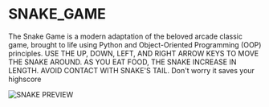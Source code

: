 # SNAKE_GAME
The Snake Game is a modern adaptation of the beloved arcade classic game, brought to life using Python and Object-Oriented Programming (OOP) principles.
USE THE UP, DOWN, LEFT, AND RIGHT ARROW KEYS TO MOVE THE SNAKE AROUND. AS YOU EAT FOOD, THE SNAKE INCREASE IN LENGTH. AVOID CONTACT WITH SNAKE'S TAIL. Don't worry it saves your highscore

![SNAKE PREVIEW](https://github.com/IfeoluwaShode/SNAKE_GAME/assets/98936316/6ad3e533-35e4-4605-9601-30c0e4eb6ae5)
